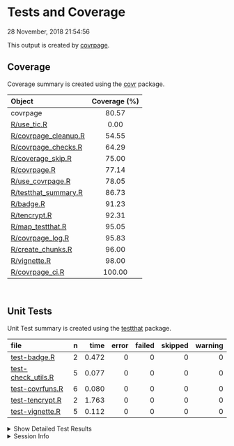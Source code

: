 Tests and Coverage
================
28 November, 2018 21:54:56

This output is created by
[covrpage](https://github.com/yonicd/covrpage).

## Coverage

Coverage summary is created using the
[covr](https://github.com/r-lib/covr) package.

| Object                                           | Coverage (%) |
| :----------------------------------------------- | :----------: |
| covrpage                                         |    80.57     |
| [R/use\_tic.R](../R/use_tic.R)                   |     0.00     |
| [R/covrpage\_cleanup.R](../R/covrpage_cleanup.R) |    54.55     |
| [R/covrpage\_checks.R](../R/covrpage_checks.R)   |    64.29     |
| [R/coverage\_skip.R](../R/coverage_skip.R)       |    75.00     |
| [R/covrpage.R](../R/covrpage.R)                  |    77.14     |
| [R/use\_covrpage.R](../R/use_covrpage.R)         |    78.05     |
| [R/testthat\_summary.R](../R/testthat_summary.R) |    86.73     |
| [R/badge.R](../R/badge.R)                        |    91.23     |
| [R/tencrypt.R](../R/tencrypt.R)                  |    92.31     |
| [R/map\_testthat.R](../R/map_testthat.R)         |    95.05     |
| [R/covrpage\_log.R](../R/covrpage_log.R)         |    95.83     |
| [R/create\_chunks.R](../R/create_chunks.R)       |    96.00     |
| [R/vignette.R](../R/vignette.R)                  |    98.00     |
| [R/covrpage\_ci.R](../R/covrpage_ci.R)           |    100.00    |

<br>

## Unit Tests

Unit Test summary is created using the
[testthat](https://github.com/r-lib/testthat)
package.

| file                                               | n |  time | error | failed | skipped | warning |
| :------------------------------------------------- | -: | ----: | ----: | -----: | ------: | ------: |
| [test-badge.R](testthat/test-badge.R)              | 2 | 0.472 |     0 |      0 |       0 |       0 |
| [test-check\_utils.R](testthat/test-check_utils.R) | 5 | 0.077 |     0 |      0 |       0 |       0 |
| [test-covrfuns.R](testthat/test-covrfuns.R)        | 6 | 0.080 |     0 |      0 |       0 |       0 |
| [test-tencrypt.R](testthat/test-tencrypt.R)        | 2 | 1.763 |     0 |      0 |       0 |       0 |
| [test-vignette.R](testthat/test-vignette.R)        | 5 | 0.112 |     0 |      0 |       0 |       0 |

<details closed>

<summary> Show Detailed Test Results
</summary>

| file                                                   | context                    | test                                   | status | n |  time |
| :----------------------------------------------------- | :------------------------- | :------------------------------------- | :----- | -: | ----: |
| [test-badge.R](testthat/test-badge.R#L14)              | badge                      | create badge: create                   | PASS   | 1 | 0.254 |
| [test-badge.R](testthat/test-badge.R#L19)              | badge                      | create badge: output message           | PASS   | 1 | 0.218 |
| [test-check\_utils.R](testthat/test-check_utils.R#L4)  | check for tests            | tests are detected                     | PASS   | 1 | 0.005 |
| [test-check\_utils.R](testthat/test-check_utils.R#L14) | check for packages         | packages are detected                  | PASS   | 3 | 0.018 |
| [test-check\_utils.R](testthat/test-check_utils.R#L23) | use covrpage               | test use\_covrpage                     | PASS   | 1 | 0.054 |
| [test-covrfuns.R](testthat/test-covrfuns.R#L5)         | check summary covr         | covr\_summary: standard input          | PASS   | 1 | 0.042 |
| [test-covrfuns.R](testthat/test-covrfuns.R#L9_L11)     | check summary covr         | covr\_summary: empty input             | PASS   | 1 | 0.002 |
| [test-covrfuns.R](testthat/test-covrfuns.R#L19)        | check summary output types | with data: short                       | PASS   | 1 | 0.022 |
| [test-covrfuns.R](testthat/test-covrfuns.R#L23)        | check summary output types | with data: long                        | PASS   | 1 | 0.012 |
| [test-covrfuns.R](testthat/test-covrfuns.R#L27)        | check summary output types | with data: no data                     | PASS   | 1 | 0.001 |
| [test-covrfuns.R](testthat/test-covrfuns.R#L35)        | check covr to df           | covr object to df: empty input         | PASS   | 1 | 0.001 |
| [test-tencrypt.R](testthat/test-tencrypt.R#L16)        | encryption of PAT          | testing tencrypt: no add               | PASS   | 1 | 1.761 |
| [test-tencrypt.R](testthat/test-tencrypt.R#L22)        | encryption of PAT          | testing tencrypt: with add             | PASS   | 1 | 0.002 |
| [test-vignette.R](testthat/test-vignette.R#L23)        | vignettes                  | testing vignette: file time update     | PASS   | 1 | 0.001 |
| [test-vignette.R](testthat/test-vignette.R#L29)        | vignettes                  | testing vignette: create vignette dir  | PASS   | 1 | 0.025 |
| [test-vignette.R](testthat/test-vignette.R#L39)        | vignettes                  | testing vignette: add suggests         | PASS   | 1 | 0.028 |
| [test-vignette.R](testthat/test-vignette.R#L47)        | vignettes                  | testing vignette: append suggests      | PASS   | 1 | 0.028 |
| [test-vignette.R](testthat/test-vignette.R#L57)        | vignettes                  | testing vignette: add vignette builder | PASS   | 1 | 0.030 |

</details>

<details>

<summary> Session Info </summary>

| Field    | Value                               |
| :------- | :---------------------------------- |
| Version  | R version 3.5.1 (2018-07-02)        |
| Platform | x86\_64-apple-darwin15.6.0 (64-bit) |
| Running  | macOS High Sierra 10.13.6           |
| Language | en\_US                              |
| Timezone | America/New\_York                   |

| Package  | Version    |
| :------- | :--------- |
| testthat | 2.0.0.9000 |
| covr     | 3.2.0      |
| covrpage | 0.0.66     |

</details>

<!--- Final Status : pass --->
